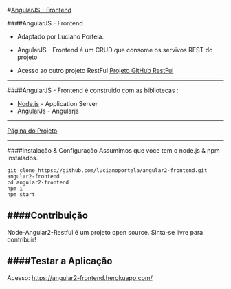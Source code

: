 #[AngularJS - Frontend](https://angular2-frontend.herokuapp.com/)

####AngularJS - Frontend

*  Adaptado por Luciano Portela.  

* AngularJS - Frontend é um CRUD que consome os servivos REST do projeto
* Acesso ao outro projeto RestFul  [Projeto GitHub RestFul](hhttps://github.com/lucianoportela/node-angular2-restful) 


***

####AngularJS - Frontend é construido com as bibliotecas :

* [Node.js](http://nodejs.org/) - Application Server
* [AngularJs](https://angularjs.org/) - Angularjs

***

 [Página do Projeto](https://angular2-frontend.herokuapp.com/) 

***

####Instalação & Configuração
Assumimos que voce tem o node.js & npm instalados.
```
git clone https://github.com/lucianoportela/angular2-frontend.git angular2-frontend
cd angular2-frontend
npm i
npm start
```


####Contribuição
---

Node-Angular2-Restful é um projeto open source. Sinta-se livre para contribuir!

####Testar a Aplicação
--- 
Acesso: https://angular2-frontend.herokuapp.com/
